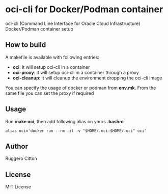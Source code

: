 # oci-cli for Docker/Podman container

oci-cli (Command Line Interface for Oracle Cloud Infrastructure) Docker/Podman container setup

## How to build

A makefile is available with following entries:

* **oci**: it will setup oci-cli in a container
* **oci-proxy**: it will setup oci-cli in a container through a proxy
* **oci-cleanup**: it will cleanup the environment dropping the oci-cli image

You can specify the usage of docker or podman from **env.mk**. From the same file you can set the proxy if required

## Usage

Run **make oci**, then add following alias on yours **.bashrc**

    alias oci='docker run --rm -it -v "$HOME/.oci:$HOME/.oci" oci'

## Author

Ruggero Citton

## License

MIT License